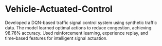 # Vehicle-Actuated-Control
Developed a DQN-based traffic signal control system using synthetic traffic data. The model learned optimal actions to reduce congestion, achieving 98.76% accuracy. Used reinforcement learning, experience replay, and time-based features for intelligent signal actuation.
